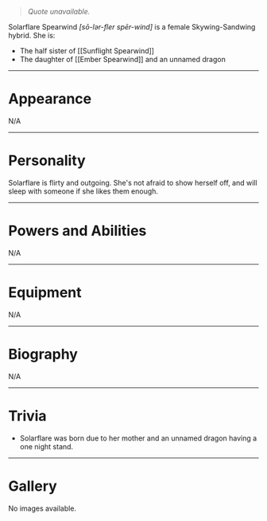 > *Quote unavailable.*


Solarflare Spearwind *\[sō-lər-fler spēr-wind\]* is a female Skywing-Sandwing hybrid. She is:
- The half sister of [[Sunflight Spearwind]]
- The daughter of [[Ember Spearwind]] and an unnamed dragon
***
# Appearance
N/A
***
# Personality
Solarflare is flirty and outgoing. She's not afraid to show herself off, and will sleep with someone if she likes them enough.
***
# Powers and Abilities
N/A
***
# Equipment
N/A
***
# Biography
N/A
***
# Trivia
- Solarflare was born due to her mother and an unnamed dragon having a one night stand.
***
# Gallery
No images available.